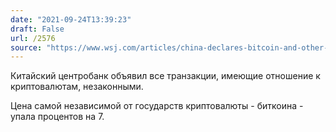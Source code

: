 ```yaml
---
date: "2021-09-24T13:39:23"
draft: False
url: /2576
source: "https://www.wsj.com/articles/china-declares-bitcoin-and-other-cryptocurrency-transactions-illegal-11632479288?st=0ix0mt3bjgoqu4n&reflink=article_copyURL_share"
---
```


Китайский центробанк объявил все транзакции, имеющие отношение к криптовалютам, незаконными. 

Цена самой независимой от государств криптовалюты - биткоина - упала процентов на 7.
